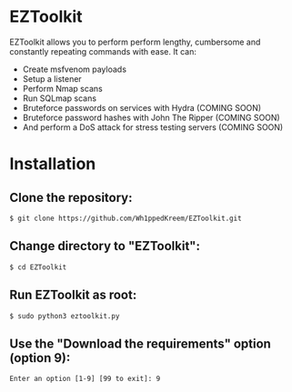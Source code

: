 # **EZToolkit**
EZToolkit allows you to perform perform lengthy, cumbersome and constantly repeating commands with ease. It can:
 - Create msfvenom payloads
 - Setup a listener
 - Perform Nmap scans
 - Run SQLmap scans
 - Bruteforce passwords on services with Hydra (COMING SOON)
 - Bruteforce password hashes with John The Ripper (COMING SOON)
 - And perform a DoS attack for stress testing servers (COMING SOON)

# **Installation**
## Clone the repository: 
```
$ git clone https://github.com/Wh1ppedKreem/EZToolkit.git
```
## Change directory to "EZToolkit": 
```
$ cd EZToolkit
```
## Run EZToolkit as root: 
```
$ sudo python3 eztoolkit.py
```
## Use the "Download the requirements" option (option 9): 
```
Enter an option [1-9] [99 to exit]: 9
```
